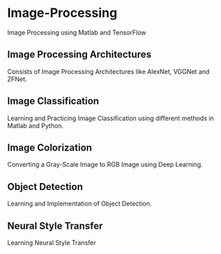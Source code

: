 # Image-Processing
Image Processing using Matlab and TensorFlow

## Image Processing Architectures
Consists of Image Processing Architectures like AlexNet, VGGNet and ZFNet.

## Image Classification
Learning and Practicing Image Classification using different methods in Matlab and Python.

## Image Colorization
Converting a Gray-Scale Image to RGB Image using Deep Learning.

## Object Detection
Learning and Implementation of Object Detection.

## Neural Style Transfer
Learning Neural Style Transfer
